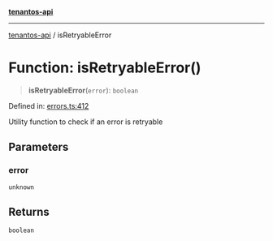[**tenantos-api**](../README.md)

***

[tenantos-api](../globals.md) / isRetryableError

# Function: isRetryableError()

> **isRetryableError**(`error`): `boolean`

Defined in: [errors.ts:412](https://github.com/shadmanZero/tenantos-api/blob/5456fdea44f46a63455944d4982f5327cbeb3156/src/errors.ts#L412)

Utility function to check if an error is retryable

## Parameters

### error

`unknown`

## Returns

`boolean`

